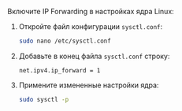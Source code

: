 Включите IP Forwarding в настройках ядра Linux:

1. Откройте файл конфигурации `sysctl.conf`:

    ```bash
    sudo nano /etc/sysctl.conf
    ```
1. Добавьте в конец файла `sysctl.conf` строку:

    ```text
    net.ipv4.ip_forward = 1
    ```
1. Примените измененные настройки ядра:

    ```bash
    sudo sysctl -p
    ```